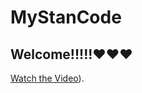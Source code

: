 # MyStanCode
## Welcome!!!!!❤️❤️❤️


[Watch the Video](https://www.youtube.com/playlist?app=desktop&list=PL6FWNwNPGCE56gP3lxhYPLoUbqE_unUiP)).
